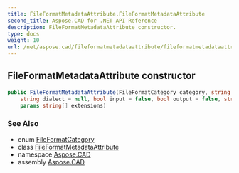 ```yaml
---
title: FileFormatMetadataAttribute.FileFormatMetadataAttribute
second_title: Aspose.CAD for .NET API Reference
description: FileFormatMetadataAttribute constructor. 
type: docs
weight: 10
url: /net/aspose.cad/fileformatmetadataattribute/fileformatmetadataattribute/
---
```

## FileFormatMetadataAttribute constructor

```csharp
public FileFormatMetadataAttribute(FileFormatCategory category, string mnemonic = null, 
    string dialect = null, bool input = false, bool output = false, string fullname = null, 
    params string[] extensions)
```

### See Also

* enum [FileFormatCategory](../../fileformatcategory/)
* class [FileFormatMetadataAttribute](../)
* namespace [Aspose.CAD](../../../aspose.cad/)
* assembly [Aspose.CAD](../../../)


